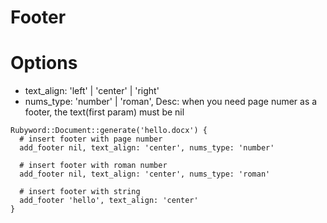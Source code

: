 # Footer

# Options
+ text_align: 'left' | 'center' | 'right'
+ nums_type: 'number' | 'roman', Desc: when you need page numer as a footer, the text(first param) must be nil

```
Rubyword::Document::generate('hello.docx') {
  # insert footer with page number
  add_footer nil, text_align: 'center', nums_type: 'number'

  # insert footer with roman number
  add_footer nil, text_align: 'center', nums_type: 'roman'

  # insert footer with string
  add_footer 'hello', text_align: 'center'
}
```